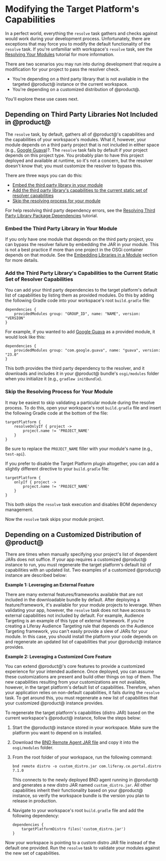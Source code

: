# Modifying the Target Platform's Capabilities [](id=modifying-the-target-platforms-capabilities)

In a perfect world, everything the `resolve` task gathers and checks against
would work during your development process. Unfortunately, there are exceptions
that may force you to modify the default functionality of the `resolve` task. If
you're unfamiliar with workspace's `resolve` task, see the
[Resolving Your Modules](/develop/tutorials/-/knowledge_base/7-1/resolving-your-modules)
tutorial for more information.

There are two scenarios you may run into during development that require a
modification for your project to pass the resolver check.

- You're depending on a third party library that is not available in the
  targeted @product@ instance or the current workspace.
- You're depending on a customized distribution of @product@.

You'll explore these use cases next.

## Depending on Third Party Libraries Not Included in @product@ [](id=depending-on-third-party-libraries-not-included-in-product)

The `resolve` task, by default, gathers all of @product@'s capabilities and the
capabilities of your workspace's modules. What if, however, your module depends
on a third party project that is not included in either space (e.g.,
[Google Guava](https://opensource.google.com/projects/guava))?. The `resolve`
task fails by default if your project depends on this project type. You
probably plan to have this project deployed and available at runtime, so it's
not a concern, but the resolver doesn't know that; you must customize the
resolver to bypass this.

There are three ways you can do this:

- [Embed the third party library in your module](#embed-the-third-party-project-in-your-module)
- [Add the third party library's capabilities to the current static set of resolver capabilities](#add-the-third-party-librarys-capabilities-to-the-current-static-set-of-resolver-capabilities)
- [Skip the resolving process for your module](#skip-the-resolving-process-for-your-module)

For help resolving third party dependency errors, see the
[Resolving Third Party Library Package Dependencies](/develop/tutorials/-/knowledge_base/7-1/adding-third-party-libraries-to-a-module)
tutorial.

### Embed the Third Party Library in Your Module [](id=embed-the-third-party-library-in-your-module)

If you only have one module that depends on the third party project, you can
bypass the resolver failure by embedding the JAR in your module. This is not
a best practice if more than one project in the OSGi container depends on that
module. See the 
[Embedding Libraries in a Module](/develop/tutorials/-/knowledge_base/7-1/adding-third-party-libraries-to-a-module#embedding-libraries-in-a-module)
section for more details.

### Add the Third Party Library's Capabilities to the Current Static Set of Resolver Capabilities [](id=add-the-third-party-librarys-capabilities-to-the-current-static-set-of-reso)

You can add your third party dependencies to the target platform's default list
of capabilities by listing them as provided modules. Do this by adding the
following Gradle code into your workspace's root `build.gradle` file:

    dependencies {
        providedModules group: "GROUP_ID", name: "NAME", version: "VERSION"
    }

For example, if you wanted to add 
[Google Guava](https://opensource.google.com/projects/guava) 
as a provided module, it would look like this:

    dependencies {
        providedModules group: "com.google.guava", name: "guava", version: "23.0"
    }

This both provides the third party dependency to the resolver, and it downloads
and includes it in your @product@ bundle's `osgi/modules` folder when you
initialize it (e.g., `gradlew initBundle`).

### Skip the Resolving Process for Your Module [](id=skip-the-resolving-process-for-your-module)

It may be easiest to skip validating a particular module during the resolve
process. To do this, open your workspace's root `build.gradle` file and insert
the following Gradle code at the bottom of the file:

    targetPlatform {
        resolveOnlyIf { project ->
            project.name != 'PROJECT_NAME'
        }
    }

Be sure to replace the `PROJECT_NAME` filler with your module's name (e.g.,
`test-api`).

If you prefer to disable the Target Platform plugin altogether, you can add a
slightly different directive to your `build.gradle` file:

    targetPlatform {
        onlyIf { project ->
            project.name != 'PROJECT_NAME'
        }
    }

This both skips the `resolve` task execution and disables BOM dependency
management. 

Now the `resolve` task skips your module project.

## Depending on a Customized Distribution of @product@ [](id=depending-on-a-customized-distribution-of-product)

There are times when manually specifying your project's list of dependent JARs
does not suffice. If your app requires a customized @product@ instance to
run, you must regenerate the target platform's default list of capabilities with
an updated list. Two examples of a customized @product@ instance are described
below:

**Example 1: Leveraging an External Feature**

There are many external features/frameworks available that are not included in
the downloadable bundle by default. After deploying a feature/framework, it's
available for your module projects to leverage. When validating your app,
however, the `resolve` task does not have access to external capabilities not
included by default. For example, Audience Targeting is an example of this type
of external framework. If you're creating a Liferay Audience Targeting rule that
depends on the Audience Targeting framework, you can't easily provide a slew of
JARs for your module. In this case, you should install the platform your code
depends on and regenerate an updated list of capabilities that your @product@
instance provides.

**Example 2: Leveraging a Customized Core Feature**

You can extend @product@'s core features to provide a customized experience for
your intended audience. Once deployed, you can assume these customizations are
present and build other things on top of them. The new capabilities resulting
from your customizations are not available, however, in the target platform's
default list of capabilities. Therefore, when your application relies on
non-default capabilities, it fails during the `resolve` task. To get around
this, you must regenerate a new list of capabilities that your customized
@product@ instance provides.

To regenerate the target platform's capabilities (distro JAR) based on the
current workspace's @product@ instance, follow the steps below:

<!-- The below process will likely be automated in Blade at some point. -Cody -->

1.  Start the @product@ instance stored in your workspace. Make sure the
    platform you want to depend on is installed.

2.  Download the
    [BND Remote Agent JAR file](https://search.maven.org/#search%7Cga%7C1%7Cbiz.aqute.remote.agent)
    and copy it into the `osgi/modules` folder.

3.  From the root folder of your workspace, run the following command:

        bnd remote distro -o custom_distro.jar com.liferay.ce.portal.distro 7.1.0

    This connects to the newly deployed BND agent running in @product@ and
    generates a new distro JAR named `custom_distro.jar`. All other capabilities
    inherit their functionality based on your @product@ instance, so verify the
    workspace bundle is the version you plan to release in production.

4.  Navigate to your workspace's root `build.gradle` file and add the following
    dependency:

        dependencies {
            targetPlatformDistro files('custom_distro.jar')
        }

Now your workspace is pointing to a custom distro JAR file instead of the
default one provided. Run the `resolve` task to validate your modules against
the new set of capabilities.
